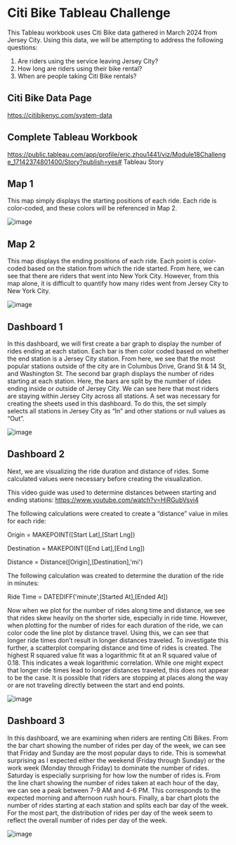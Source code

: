 # Citi Bike Tableau Challenge
This Tableau workbook uses Citi Bike data gathered in March 2024 from Jersey City. Using this data, we will be attempting to address the following questions:
1.	Are riders using the service leaving Jersey City?
2.	How long are riders using their bike rental?
3.	When are people taking Citi Bike rentals?

## Citi Bike Data Page
https://citibikenyc.com/system-data

## Complete Tableau Workbook
https://public.tableau.com/app/profile/eric.zhou1441/viz/Module18Challenge_17142374801400/Story?publish=yes# Tableau Story

## Map 1
This map simply displays the starting positions of each ride. Each ride is color-coded, and these colors will be referenced in Map 2.

![image](https://github.com/zhou0366/tableau_challenge/assets/22827830/ec2bd707-7da3-4faa-a596-227338376663)

## Map 2
This map displays the ending positions of each ride. Each point is color-coded based on the station from which the ride started. From here, we can see that there are riders that went into New York City. However, from this map alone, it is difficult to quantify how many rides went from Jersey City to New York City.

![image](https://github.com/zhou0366/tableau_challenge/assets/22827830/4243e7f3-9575-474a-8f61-c3e629b171d7)

## Dashboard 1
In this dashboard, we will first create a bar graph to display the number of rides ending at each station. Each bar is then color coded based on whether the end station is a Jersey City station. From here, we see that the most popular stations outside of the city are in Columbus Drive, Grand St & 14 St, and Washington St. The second bar graph displays the number of rides starting at each station. Here, the bars are split by the number of rides ending inside or outside of Jersey City. We can see here that most riders are staying within Jersey City across all stations.
A set was necessary for creating the sheets used in this dashboard. To do this, the set simply selects all stations in Jersey City as “In” and other stations or null values as “Out”.

![image](https://github.com/zhou0366/tableau_challenge/assets/22827830/debbef22-82a6-4205-80e8-ebc7c87886a7)

## Dashboard 2
Next, we are visualizing the ride duration and distance of rides. Some calculated values were necessary before creating the visualization. 

This video guide was used to determine distances between starting and ending stations: https://www.youtube.com/watch?v=HiRGubVsvi4

The following calculations were created to create a “distance” value in miles for each ride:

Origin = MAKEPOINT([Start Lat],[Start Lng])

Destination = MAKEPOINT([End Lat],[End Lng])

Distance = Distance([Origin],[Destination],'mi')

The following calculation was created to determine the duration of the ride in minutes:

Ride Time = DATEDIFF('minute',[Started At],[Ended At])

Now when we plot for the number of rides along time and distance, we see that rides skew heavily on the shorter side, especially in ride time. However, when plotting for the number of rides for each duration of the ride, we can color code the line plot by distance travel. Using this, we can see that longer ride times don’t result in longer distances traveled. To investigate this further, a scatterplot comparing distance and time of rides is created. The highest R squared value fit was a logarithmic fit at an R squared value of 0.18. This indicates a weak logarithmic correlation. While one might expect that longer ride times lead to longer distances traveled, this does not appear to be the case. It is possible that riders are stopping at places along the way or are not traveling directly between the start and end points.

![image](https://github.com/zhou0366/tableau_challenge/assets/22827830/fd83c589-6089-4861-9e06-ce2d4b2f6d1a)

## Dashboard 3
In this dashboard, we are examining when riders are renting Citi Bikes. From the bar chart showing the number of rides per day of the week, we can see that Friday and Sunday are the most popular days to ride. This is somewhat surprising as I expected either the weekend (Friday through Sunday) or the work week (Monday through Friday) to dominate the number of rides. Saturday is especially surprising for how low the number of rides is. From the line chart showing the number of rides taken at each hour of the day, we can see a peak between 7-9 AM and 4-6 PM. This corresponds to the expected morning and afternoon rush hours. Finally, a bar chart plots the number of rides starting at each station and splits each bar day of the week. For the most part, the distribution of rides per day of the week seem to reflect the overall number of rides per day of the week.

![image](https://github.com/zhou0366/tableau_challenge/assets/22827830/62c2e3bc-0036-477f-bd80-cb37b84f17a9)
